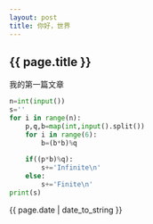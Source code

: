 ```yaml
---
layout: post
title: 你好，世界
---
```

## {{ page.title }}
我的第一篇文章

```py
n=int(input())
s=''
for i in range(n):
    p,q,b=map(int,input().split())
    for i in range(6):
        b=(b*b)%q
        
    if((p*b)%q):
        s+='Infinite\n'
    else:
        s+='Finite\n'
print(s)
```

{{ page.date | date_to_string }}